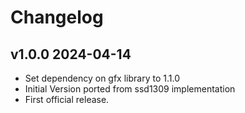 # Changelog

## v1.0.0 2024-04-14

- Set dependency on gfx library to 1.1.0
- Initial Version ported from ssd1309 implementation
- First official release.

